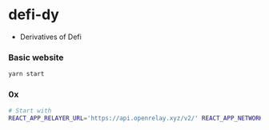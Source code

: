 # defi-dy
- Derivatives of Defi

### Basic website
```bash
yarn start
```

### 0x
```bash
# Start with
REACT_APP_RELAYER_URL='https://api.openrelay.xyz/v2/' REACT_APP_NETWORK_ID=3 yarn start
```
